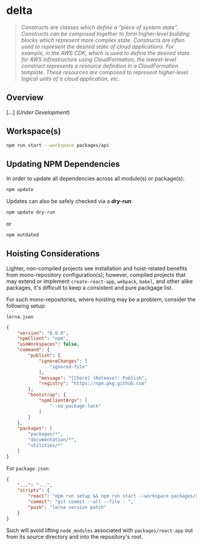 # delta #

> *Constructs are classes which define a “piece of system state”. Constructs can be composed together to form higher-level building blocks which represent more complex state. Constructs are often used to represent the desired state of cloud applications. For example, in the AWS CDK, which is used to define the desired state for AWS infrastructure using CloudFormation, the lowest-level construct represents a resource definition in a CloudFormation template. These resources are composed to represent higher-level logical units of a cloud application, etc.*

## Overview ## 

[...] (*Under Development*)

## Workspace(s) ##

```bash
npm run start --workspace packages/api
```

## Updating NPM Dependencies ##

In order to update all dependencies across all module(s) or package(s):

```bash
npm update
```

Updates can also be safely checked via a ***dry-run***:

```bash
npm update dry-run
```

or

```bash
npm outdated
```

## Hoisting Considerations ##

Lighter, non-compiled projects see installation and hoist-related benefits from mono-repository configuration(s); however, compiled projects that may extend or implement `create-react-app`, `webpack`, `babel`, and other alike packages, it's
difficult to keep a consistent and pure packgage list.

For such mono-repositories, where hoisting may be a problem, consider the following setup:

`lerna.json`

```json
{
    "version": "0.0.0",
    "npmClient": "npm",
    "useWorkspaces": false,
    "command": {
        "publish": {
            "ignoreChanges": [
                "ignored-file"
            ],
            "message": "[Chore] (Release): Publish",
            "registry": "https://npm.pkg.github.com"
        },
        "bootstrap": {
            "npmClientArgs": [
                "--no-package-lock"
            ]
        }
    },
    "packages": [
        "packages/*",
        "documentation/*",
        "utilities/*"
    ]
}
```

For `package.json`:

```json
{
    "...": "...",
    "scripts": {
        "react": "npm run setup && npm run start --workspace packages/react-app",
        "commit": "git commit --all --file - ",
        "push": "lerna version patch"
    }
}
```

Such will avoid lifting `node_modules` associated with `packages/react-app` out from its source directory and into the repository's root.
